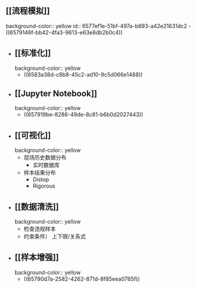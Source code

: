 ## [[流程模拟]]
background-color:: yellow
id:: 6577ef1e-51bf-497a-b893-a42e21631dc2
	- ((6579146f-bb42-4fa3-9613-e63e6db2b0c4))
- ## [[标准化]]
  background-color:: yellow
	- ((6583a38d-c8b8-45c2-ad10-9c5d066e1488))
- ## [[Jupyter Notebook]]
  background-color:: yellow
	- ((657919be-8286-49de-8c81-b6b0d2027443))
- ## [[可视化]]
  background-color:: yellow
	- 现场历史数据分布
		- 实时数据库
	- 样本结果分布
		- Distop
		- Rigorous
- ## [[数据清洗]]
  background-color:: yellow
	- 检查违规样本
	- 约束条件）
	  上下限/关系式
- ## [[样本增强]]
  background-color:: yellow
	- ((65790d7a-2582-4262-871d-8f85eea0765f))